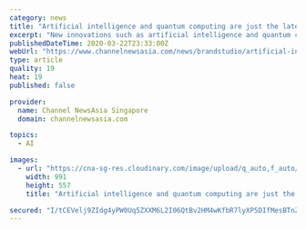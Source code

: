 ```yaml
---
category: news
title: "Artificial intelligence and quantum computing are just the latest technologies to transform your workplace"
excerpt: "New innovations such as artificial intelligence and quantum computing are disrupting industries from logistics to finance. Level up your IT knowledge and skills to put yourself in the best position to harness these technologies at work. This service is ..."
publishedDateTime: 2020-03-22T23:33:00Z
webUrl: "https://www.channelnewsasia.com/news/brandstudio/artificial-intelligence-and-quantum-computing-are-just-the-12509402"
type: article
quality: 19
heat: 19
published: false

provider:
  name: Channel NewsAsia Singapore
  domain: channelnewsasia.com

topics:
  - AI

images:
  - url: "https://cna-sg-res.cloudinary.com/image/upload/q_auto,f_auto/image/12500542/16x9/991/557/e31f2df3816f333b02312fe338443d4a/gj/put-it-into-practice-photo.jpg"
    width: 991
    height: 557
    title: "Artificial intelligence and quantum computing are just the latest technologies to transform your workplace"

secured: "I/tCEVelj9ZIdg4yPW0Uq5ZXXM6L2I06QtBv2HM4wKfbR7lyXP5DIfMesBTnZc9bUo0a82C2NnpilaO/zG6YDKcxOzPVqzEYUKNZtUspycCIV2HzijYJObd/yJQzZYL7rvthSG0gIH1qfhZK8+7gGTxSJJiPaJBw0M15wGLgNiAS6cjcEqNRQo4VulNLJp4jRdGDoLS/1h9roDMjvm4QmqEYvu893zIl1MR0reIOhWj0xToufpPLoCB2dqVb4QEdvnvg4wcc5LgumjyBVJVzOHx/qvoi9LHyo4wNoOBCQo2y20Wn+i54sH5vM+5Duk03;5zdddQ9x2Jvz2nqN2zaMdg=="
---
```


